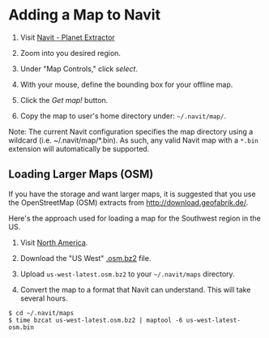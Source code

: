 # Adding a Map to Navit

1. Visit [Navit - Planet Extractor](http://maps3.navit-project.org/)

2. Zoom into you desired region.

3. Under "Map Controls," click _select_.

3. With your mouse, define the bounding box for your offline map.

4. Click the _Get map!_ button.

5. Copy the map to user's home directory under: `~/.navit/map/`.

Note: The current Navit configuration specifies the map directory using
      a wildcard (i.e. ~/.navit/map/*.bin). As such, any valid Navit map
      with a `*.bin` extension will automatically be supported.


## Loading Larger Maps (OSM)

If you have the storage and want larger maps, it is suggested that you 
use the OpenStreetMap (OSM) extracts from http://download.geofabrik.de/.

Here's the approach used for loading a map for the Southwest region in
the US.

1. Visit [North America](http://download.geofabrik.de/north-america.html).

2. Download the "US West" [.osm.bz2](http://download.geofabrik.de/north-america/us-west-latest.osm.bz2)
   file.

3. Upload `us-west-latest.osm.bz2` to your `~/.navit/maps` directory.

4. Convert the map to a format that Navit can understand. This will take several hours.

```
$ cd ~/.navit/maps
$ time bzcat us-west-latest.osm.bz2 | maptool -6 us-west-latest-osm.bin
```


